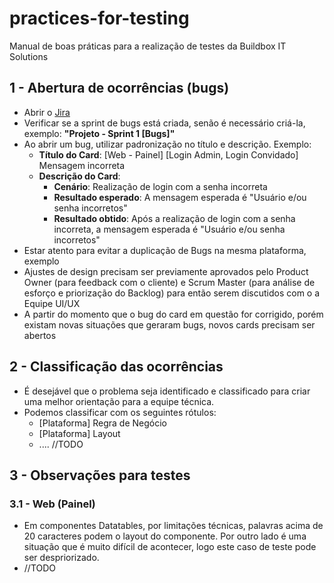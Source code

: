 # practices-for-testing
Manual de boas práticas para a realização de testes da Buildbox IT Solutions

## 1 - Abertura de ocorrências (bugs)
* Abrir o [Jira](https://buildbox.atlassian.net)
* Verificar se a sprint de bugs está criada, senão é necessário criá-la, exemplo: **"Projeto - Sprint 1 [Bugs]"**
* Ao abrir um bug, utilizar padronização no título e descrição. Exemplo:
  * **Título do Card**: [Web - Painel] [Login Admin, Login Convidado] Mensagem incorreta
  * **Descrição do Card**: 
    * **Cenário**: Realização de login com a senha incorreta
    * **Resultado esperado**: A mensagem esperada é "Usuário e/ou senha incorretos"
    * **Resultado obtido**: Após a realização de login com a senha incorreta, a mensagem esperada é "Usuário e/ou senha incorretos"
* Estar atento para evitar a duplicação de Bugs na mesma plataforma, exemplo 
* Ajustes de design precisam ser previamente aprovados pelo Product Owner (para feedback com o cliente) e Scrum Master (para análise de esforço e priorização do Backlog) para então serem discutidos com o a Equipe UI/UX
* A partir do momento que o bug do card em questão for corrigido, porém existam novas situações que geraram bugs, novos cards precisam ser abertos

## 2 - Classificação das ocorrências
* É desejável que o problema seja identificado e classificado para criar uma melhor orientação para a equipe técnica.
* Podemos classificar com os seguintes rótulos:
	* [Plataforma] Regra de Negócio
	* [Plataforma] Layout
	* .... //TODO

## 3 - Observações para testes
### 3.1 - Web (Painel)
* Em componentes Datatables, por limitações técnicas, palavras acima de 20 caracteres podem o layout do componente. Por outro lado é uma situação que é muito difícil de acontecer, logo este caso de teste pode ser despriorizado.
* //TODO

